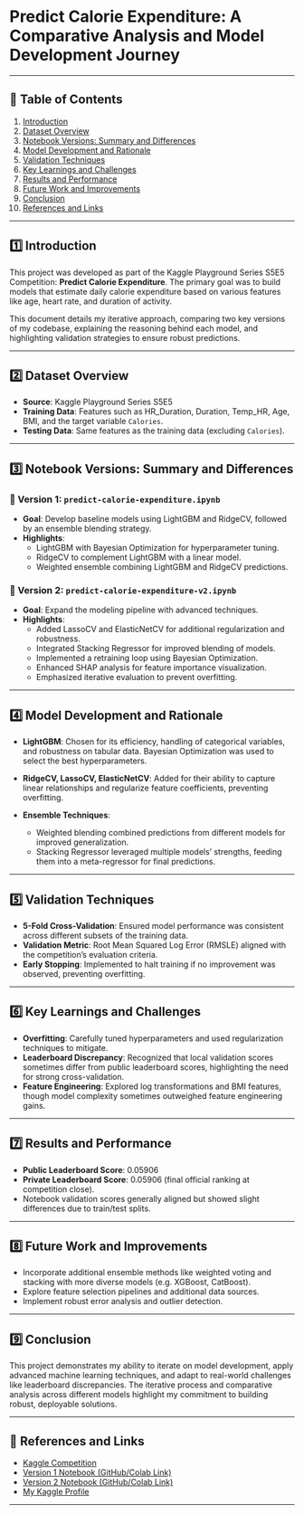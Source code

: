 # Predict Calorie Expenditure: A Comparative Analysis and Model Development Journey

---

## 📌 Table of Contents

1. [Introduction](#introduction)
2. [Dataset Overview](#dataset-overview)
3. [Notebook Versions: Summary and Differences](#notebook-versions-summary-and-differences)
4. [Model Development and Rationale](#model-development-and-rationale)
5. [Validation Techniques](#validation-techniques)
6. [Key Learnings and Challenges](#key-learnings-and-challenges)
7. [Results and Performance](#results-and-performance)
8. [Future Work and Improvements](#future-work-and-improvements)
9. [Conclusion](#conclusion)
10. [References and Links](#references-and-links)

---

## 1️⃣ Introduction

This project was developed as part of the Kaggle Playground Series S5E5 Competition: **Predict Calorie Expenditure**. The primary goal was to build models that estimate daily calorie expenditure based on various features like age, heart rate, and duration of activity.

This document details my iterative approach, comparing two key versions of my codebase, explaining the reasoning behind each model, and highlighting validation strategies to ensure robust predictions.

---

## 2️⃣ Dataset Overview

- **Source**: Kaggle Playground Series S5E5
- **Training Data**: Features such as HR_Duration, Duration, Temp_HR, Age, BMI, and the target variable `Calories`.
- **Testing Data**: Same features as the training data (excluding `Calories`).

---

## 3️⃣ Notebook Versions: Summary and Differences

### 🔹 Version 1: `predict-calorie-expenditure.ipynb`

- **Goal**: Develop baseline models using LightGBM and RidgeCV, followed by an ensemble blending strategy.
- **Highlights**:
  - LightGBM with Bayesian Optimization for hyperparameter tuning.
  - RidgeCV to complement LightGBM with a linear model.
  - Weighted ensemble combining LightGBM and RidgeCV predictions.

### 🔹 Version 2: `predict-calorie-expenditure-v2.ipynb`

- **Goal**: Expand the modeling pipeline with advanced techniques.
- **Highlights**:
  - Added LassoCV and ElasticNetCV for additional regularization and robustness.
  - Integrated Stacking Regressor for improved blending of models.
  - Implemented a retraining loop using Bayesian Optimization.
  - Enhanced SHAP analysis for feature importance visualization.
  - Emphasized iterative evaluation to prevent overfitting.

---

## 4️⃣ Model Development and Rationale

- **LightGBM**: Chosen for its efficiency, handling of categorical variables, and robustness on tabular data. Bayesian Optimization was used to select the best hyperparameters.
  
- **RidgeCV, LassoCV, ElasticNetCV**: Added for their ability to capture linear relationships and regularize feature coefficients, preventing overfitting.

- **Ensemble Techniques**:
  - Weighted blending combined predictions from different models for improved generalization.
  - Stacking Regressor leveraged multiple models’ strengths, feeding them into a meta-regressor for final predictions.

---

## 5️⃣ Validation Techniques

- **5-Fold Cross-Validation**: Ensured model performance was consistent across different subsets of the training data.
- **Validation Metric**: Root Mean Squared Log Error (RMSLE) aligned with the competition’s evaluation criteria.
- **Early Stopping**: Implemented to halt training if no improvement was observed, preventing overfitting.

---

## 6️⃣ Key Learnings and Challenges

- **Overfitting**: Carefully tuned hyperparameters and used regularization techniques to mitigate.
- **Leaderboard Discrepancy**: Recognized that local validation scores sometimes differ from public leaderboard scores, highlighting the need for strong cross-validation.
- **Feature Engineering**: Explored log transformations and BMI features, though model complexity sometimes outweighed feature engineering gains.

---

## 7️⃣ Results and Performance

- **Public Leaderboard Score**: 0.05906
- **Private Leaderboard Score**: 0.05906 (final official ranking at competition close).
- Notebook validation scores generally aligned but showed slight differences due to train/test splits.

---

## 8️⃣ Future Work and Improvements

- Incorporate additional ensemble methods like weighted voting and stacking with more diverse models (e.g. XGBoost, CatBoost).
- Explore feature selection pipelines and additional data sources.
- Implement robust error analysis and outlier detection.

---

## 9️⃣ Conclusion

This project demonstrates my ability to iterate on model development, apply advanced machine learning techniques, and adapt to real-world challenges like leaderboard discrepancies. The iterative process and comparative analysis across different models highlight my commitment to building robust, deployable solutions.

---

## 🔗 References and Links

- [Kaggle Competition](https://www.kaggle.com/competitions/playground-series-s5e5)
- [Version 1 Notebook (GitHub/Colab Link)](https://www.kaggle.com/code/shyam136/predict-calorie-expenditure)
- [Version 2 Notebook (GitHub/Colab Link)](https://www.kaggle.com/code/shyam136/predict-calorie-expenditure-v2)
- [My Kaggle Profile](https://www.kaggle.com/shyam136)

---
